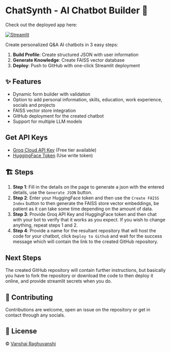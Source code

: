 # ChatSynth - AI Chatbot Builder 🤖
Check out the deployed app here:

[![Streamlit](https://static.streamlit.io/badges/streamlit_badge_black_white.svg)](https://chatsynth.streamlit.app)

Create personalized Q&A AI chatbots in 3 easy steps:

1. **Build Profile**: Create structured JSON with user information
2. **Generate Knowledge**: Create FAISS vector database
3. **Deploy**: Push to GitHub with one-click Streamlit deployment

## ✨ Features
- Dynamic form builder with validation
- Option to add personal information, skills, education, work experience, socials and projects 
- FAISS vector store integration
- GitHub deployment for the created chatbot
- Support for multiple LLM models

## Get API Keys  
   - [Groq Cloud API Key](https://console.groq.com/keys) (Free tier available)
   - [HuggingFace Token](https://huggingface.co/settings/tokens) (Use write token)

## 🏗️ Steps
1. **Step 1**: Fill in the details on the page to generate a json with the entered details, use the `Generate JSON` button.
2. **Step 2**: Enter your HuggingFace token and then use the `Create FAISS Index` button to then generate the FAISS store vector embeddings, be patient as it can take some time depending on the amount of data.
3. **Step 3**: Provide Groq API Key and HuggingFace token and then chat with your bot to verify that it works as you expect. If you wish to change anything, repeat steps 1 and 2.
4. **Step 4**: Provide a name for the resultant repository that will host the code for your chatbot, click `Deploy to Github` and wait for the success message which will contain the link to the created GitHub repository.

## Next Steps
The created GitHub repository will contain further instructions, but basically you have to fork the repository or download the code to then deploy it online, and provide streamlit secrets when you do.

## 🤝 Contributing
Contributions are welcome, open an issue on the repository or get in contact through any socials.

## 📄 License
© [Vanshaj Raghuvanshi](https://github.com/VanshajR)
